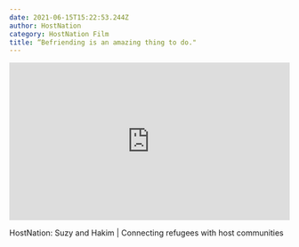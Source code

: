 ```yaml
---
date: 2021-06-15T15:22:53.244Z
author: HostNation
category: HostNation Film
title: “Befriending is an amazing thing to do."
---
```

<div style="max-width:600px;margin:0 auto"><div style="position:relative;padding-bottom:56.25%"><iframe src="https://player.vimeo.com/video/309771300?title=0&amp;byline=0&amp;portrait=0" frameBorder="0" allowfullscreen="" style="position:absolute;top:0;left:0;width:100%;height:100%"></iframe></div></div>

HostNation: Suzy and Hakim | Connecting refugees with host communities